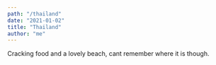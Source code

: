 ```yaml
---
path: "/thailand"
date: "2021-01-02"
title: "Thailand"
author: "me"
---
```


Cracking food and a lovely beach, cant remember where it is though.
